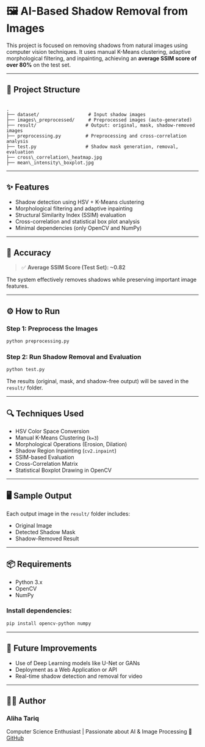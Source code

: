 
# 🖼️ AI-Based Shadow Removal from Images

This project is focused on removing shadows from natural images using computer vision techniques. It uses manual K-Means clustering, adaptive morphological filtering, and inpainting, achieving an **average SSIM score of over 80%** on the test set.

---

## 📁 Project Structure

```

.
├── dataset/                  # Input shadow images
├── images\_preprocessed/     # Preprocessed images (auto-generated)
├── result/                  # Output: original, mask, shadow-removed images
├── preprocessing.py         # Preprocessing and cross-correlation analysis
├── test.py                  # Shadow mask generation, removal, evaluation
├── cross\_correlation\_heatmap.jpg
├── mean\_intensity\_boxplot.jpg

````

---

## ✨ Features

- Shadow detection using HSV + K-Means clustering
- Morphological filtering and adaptive inpainting
- Structural Similarity Index (SSIM) evaluation
- Cross-correlation and statistical box plot analysis
- Minimal dependencies (only OpenCV and NumPy)

---

## 🎯 Accuracy

> ✅ **Average SSIM Score (Test Set): ~0.82**

The system effectively removes shadows while preserving important image features.

---

## ⚙️ How to Run

### Step 1: Preprocess the Images

```bash
python preprocessing.py
````

### Step 2: Run Shadow Removal and Evaluation

```bash
python test.py
```

The results (original, mask, and shadow-free output) will be saved in the `result/` folder.

---

## 🔍 Techniques Used

* HSV Color Space Conversion
* Manual K-Means Clustering (`k=3`)
* Morphological Operations (Erosion, Dilation)
* Shadow Region Inpainting (`cv2.inpaint`)
* SSIM-based Evaluation
* Cross-Correlation Matrix
* Statistical Boxplot Drawing in OpenCV

---

## 🖥️ Sample Output

Each output image in the `result/` folder includes:

* Original Image
* Detected Shadow Mask
* Shadow-Removed Result

---

## 📦 Requirements

* Python 3.x
* OpenCV
* NumPy

### Install dependencies:

```bash
pip install opencv-python numpy
```

---

## 🚀 Future Improvements

* Use of Deep Learning models like U-Net or GANs
* Deployment as a Web Application or API
* Real-time shadow detection and removal for video

---

## 👩‍💻 Author

### Aliha Tariq

Computer Science Enthusiast | Passionate about AI & Image Processing
🔗 [GitHub](https://github.com/ALIHATARIQ01)

